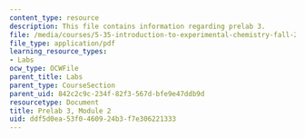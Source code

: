 ```yaml
---
content_type: resource
description: This file contains information regarding prelab 3.
file: /media/courses/5-35-introduction-to-experimental-chemistry-fall-2012/ddf5d0ea53f0460924b3f7e306221333_MIT5_35F12_prelab3module2.pdf
file_type: application/pdf
learning_resource_types:
- Labs
ocw_type: OCWFile
parent_title: Labs
parent_type: CourseSection
parent_uid: 842c2c9c-234f-82f3-567d-bfe9e47ddb9d
resourcetype: Document
title: Prelab 3, Module 2
uid: ddf5d0ea-53f0-4609-24b3-f7e306221333
---
```

